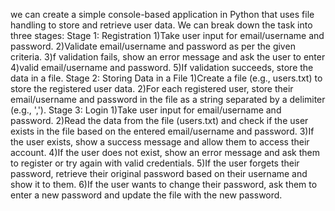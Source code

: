 we can create a simple console-based application in Python that uses file handling to store and retrieve user data. We can break down the task into three stages:
Stage 1: Registration
1)Take user input for email/username and password.
2)Validate email/username and password as per the given criteria.
3)f validation fails, show an error message and ask the user to enter 4)valid email/username and password.
5)If validation succeeds, store the data in a file.
Stage 2: Storing Data in a File
1)Create a file (e.g., users.txt) to store the registered user data.
2)For each registered user, store their email/username and password in the file as a string separated by a delimiter (e.g., ',').
Stage 3: Login
1)Take user input for email/username and password.
2)Read the data from the file (users.txt) and check if the user exists in the file based on the entered email/username and password.
3)If the user exists, show a success message and allow them to access their account.
4)If the user does not exist, show an error message and ask them to register or try again with valid credentials.
5)If the user forgets their password, retrieve their original password based on their username and show it to them.
6)If the user wants to change their password, ask them to enter a new password and update the file with the new password.
